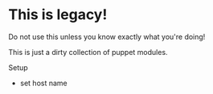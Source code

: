 This is legacy!
===============

Do not use this unless you know exactly what you're doing!

This is just a dirty collection of puppet modules.

Setup
* set host name
